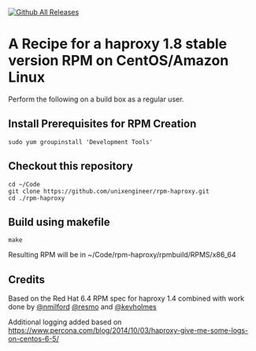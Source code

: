 [![Github All Releases](https://img.shields.io/github/downloads/DBezemer/rpm-haproxy/total.svg)](https://github.com/DBezemer/rpm-haproxy/releases)

# A Recipe for a haproxy 1.8 stable version RPM on CentOS/Amazon Linux

Perform the following on a build box as a regular user.

## Install Prerequisites for RPM Creation

    sudo yum groupinstall 'Development Tools'

## Checkout this repository

    cd ~/Code
    git clone https://github.com/unixengineer/rpm-haproxy.git 
    cd ./rpm-haproxy

## Build using makefile
    make
    
Resulting RPM will be in ~/Code/rpm-haproxy/rpmbuild/RPMS/x86_64

## Credits

Based on the Red Hat 6.4 RPM spec for haproxy 1.4 combined with work done by [@nmilford](https://www.github.com/nmilford) [@resmo](https://www.github.com/resmo) and [@kevholmes](https://www.github.com/kevholmes)

Additional logging added based on https://www.percona.com/blog/2014/10/03/haproxy-give-me-some-logs-on-centos-6-5/
